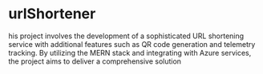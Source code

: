 # urlShortener
his project involves the development of a sophisticated URL shortening service with additional features such as QR code generation and telemetry tracking. By utilizing the MERN stack and integrating with Azure services, the project aims to deliver a comprehensive solution
